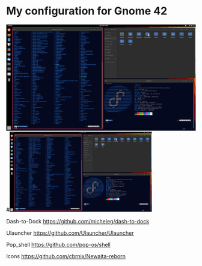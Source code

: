 # My configuration for Gnome 42

![alt text](https://github.com/jacobzielinski/gnome_files/blob/main/screenshot/look.png?raw=true)
#<img src="https://github.com/jacobzielinski/gnome_files/blob/main/screenshot/look.png?raw=true" width=75% height=75% />


Dash-to-Dock
https://github.com/micheleg/dash-to-dock

Ulauncher
https://github.com/Ulauncher/Ulauncher

Pop_shell
https://github.com/pop-os/shell

Icons
https://github.com/cbrnix/Newaita-reborn

